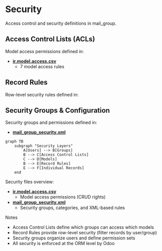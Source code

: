 # Security

Access control and security definitions in mail_group.

## Access Control Lists (ACLs)

Model access permissions defined in:
- **[ir.model.access.csv](../mail_group/security/ir.model.access.csv)**
  - 7 model access rules

## Record Rules

Row-level security rules defined in:

## Security Groups & Configuration

Security groups and permissions defined in:
- **[mail_group_security.xml](../mail_group/security/mail_group_security.xml)**

```mermaid
graph TB
    subgraph "Security Layers"
        A[Users] --> B[Groups]
        B --> C[Access Control Lists]
        C --> D[Models]
        B --> E[Record Rules]
        E --> F[Individual Records]
    end
```

Security files overview:
- **[ir.model.access.csv](../mail_group/security/ir.model.access.csv)**
  - Model access permissions (CRUD rights)
- **[mail_group_security.xml](../mail_group/security/mail_group_security.xml)**
  - Security groups, categories, and XML-based rules

Notes
- Access Control Lists define which groups can access which models
- Record Rules provide row-level security (filter records by user/group)
- Security groups organize users and define permission sets
- All security is enforced at the ORM level by Odoo
